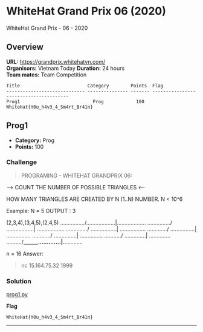 # WhiteHat Grand Prix 06 (2020)
WhiteHat Grand Prix - 06 - 2020

## Overview

**URL:** https://grandprix.whitehatvn.com/  
**Organisors:** Vietnam Today
**Duration:** 24 hours  
**Team mates:** Team Competition  

```
Title                         Category        Points  Flag
----------------------------- --------------- ------- ---------------------------------------
Prog1                           Prog            100    WhiteHat{Y0u_h4v3_4_Sm4rt_Br41n}
```
## Prog1

* **Category:** Prog
* **Points:** 100

### Challenge

> PROGRAMING - WHITEHAT GRANDPRIX 06:

--> COUNT THE NUMBER OF POSSIBLE TRIANGLES <--

HOW MANY TRIANGLES ARE CREATED BY N (1..N) NUMBER. N < 10^6

Example:  N = 5
OUTPUT : 3 

(2,3,4),(3,4,5),(2,4,5)
................/\...................|\...................
.............../  \..................| \..................
............../    \.................|  \.................
............./      \................|   \................
............/        \...............|    \...............
.........../          \..............|     \..............
........../____________\.............|______\.............
    
n = 16
Answer:

> nc 15.164.75.32 1999



### Solution

[prog1.py](/writeupfiles/prog1.py)

**Flag**
```
WhiteHat{Y0u_h4v3_4_Sm4rt_Br41n}
```
---
